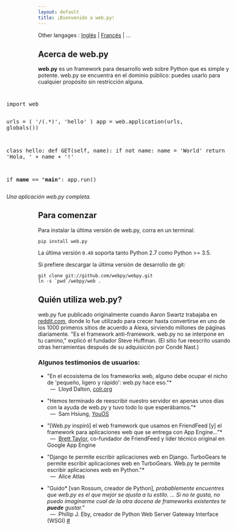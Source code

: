 ```yaml
---
layout: default
title: ¡Bienvenido a web.py!
---
```


Other langages : [Inglés](/index.html) | [Francés](/index.fr.html) | ...

## Acerca de web.py

**web.py** es un framework para desarrollo web sobre Python que es simple y potente. web.py se encuentra en el dominio público: puedes usarlo para cualquier propósito sin restricción alguna.

<div style="float: right; margin: 1em">
<pre>
import web

urls = (
    '/(.*)', 'hello'
)
app = web.application(urls, globals())

class hello:
    def GET(self, name):
        if not name:
            name = 'World'
        return 'Hola, ' + name + '!'

if __name__ == "__main__":
    app.run()
</pre>
<em>Una aplicación web.py completa.</em>
</div>

## Para comenzar

Para instalar la última versión de web.py, corra en un terminal:

    pip install web.py

La última versión `0.40` soporta tanto Python 2.7 como Python >= 3.5.

Si prefiere descargar la última versión de desarrollo de git:
    
    git clone git://github.com/webpy/webpy.git
    ln -s `pwd`/webpy/web .

## Quién utiliza web.py?

web.py fue publicado originalmente cuando Aaron Swartz trabajaba en [reddit.com][20], donde lo fue utilizado para crecer hasta convertirse en uno de los 1000 primeros sitios de acuerdo a Alexa, sirviendo millones de páginas diariamente. "Es el framework anti-framework. web.py no se interpone en tu camino," explicó el fundador Steve Huffman. (El sitio fue reescrito usando otras herramientas después de su adquisición por Condé Nast.)

   [20]: http://reddit.com/

### Algunos testimonios de usuarios:

* "En el ecosistema de los frameworks web, alguno debe ocupar el nicho de 'pequeño, ligero y rápido': web.py hace eso."*  
<span class="cite">&nbsp;&nbsp;&mdash;&nbsp; Lloyd Dalton, [colr.org](http://colr.org)</span>

* "Hemos terminado de reescribir nuestro servidor en apenas unos días con la ayuda de web.py y tuvo todo lo que esperábamos."*  
<span class="cite">&nbsp;&nbsp;&mdash;&nbsp; Sam Hsiung, [YouOS][25]</span>

   [25]: http://www.youos.com/

* "[Web.py inspiró] el web framework que usamos en FriendFeed [y] el framework para aplicaciones web que se entrega con App Engine..."*  
<span class="cite">&nbsp;&nbsp;&mdash;&nbsp; [Brett Taylor](http://backchannel.org/blog/google-app-engine), co-fundador de FriendFeed y líder técnico original en Google App Engine</span>

* "Django te permite escribir aplicaciones web en Django. TurboGears te permite escribir aplicaciones web en TurboGears. Web.py te permite escribir aplicaciones web en Python."*  
<span class="cite">&nbsp;&nbsp;&mdash;&nbsp; Alice Atlas</span>

* "Guido* [van Rossum, creador de Python]*, probablemente encuentres que web.py es el que mejor se ajusta a tu estilo. ... Si no te gusta, no puedo imaginarme cual de la otra docena de frameworks existentes te __puede__ gustar."*   
<span class="cite">&nbsp;&nbsp;&mdash;&nbsp; Phillip J. Eby, creador de Python Web Server Gateway Interface (WSGI) [#][30]</span>

   [30]: http://www.artima.com/forums/flat.jsp?forum=106&thread=146149&start=30&msRange=15
